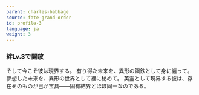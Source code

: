 ```yaml
---
parent: charles-babbage
source: fate-grand-order
id: profile-3
language: ja
weight: 3
---
```


### 絆Lv.3で開放

そして今こそ彼は現界する。
有り得た未来を、異形の鋼鉄として身に纏って。
夢想した未来を、異形の世界として裡に秘めて。
英霊として現界する彼は、存在そのものが己が宝具――固有結界とほぼ同一なのである。
